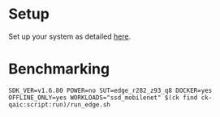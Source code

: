 # Setup
Set up your system as detailed [here](https://github.com/krai/ck-qaic/blob/main/script/setup.docker/README.md).

# Benchmarking
```
SDK_VER=v1.6.80 POWER=no SUT=edge_r282_z93_q8 DOCKER=yes OFFLINE_ONLY=yes WORKLOADS="ssd_mobilenet" $(ck find ck-qaic:script:run)/run_edge.sh
```
